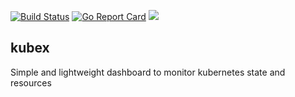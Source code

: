 [![Build Status](https://travis-ci.org/jawahars16/kubex.svg?branch=master)](https://travis-ci.org/jawahars16/kubex)
[![Go Report Card](https://goreportcard.com/badge/github.com/jawahars16/kubex)](https://goreportcard.com/report/github.com/jawahars16/kubex)
![](https://img.shields.io/github/license/jawahars16/kubex.svg?style=plastic)

## kubex

Simple and lightweight dashboard to monitor kubernetes state and resources

